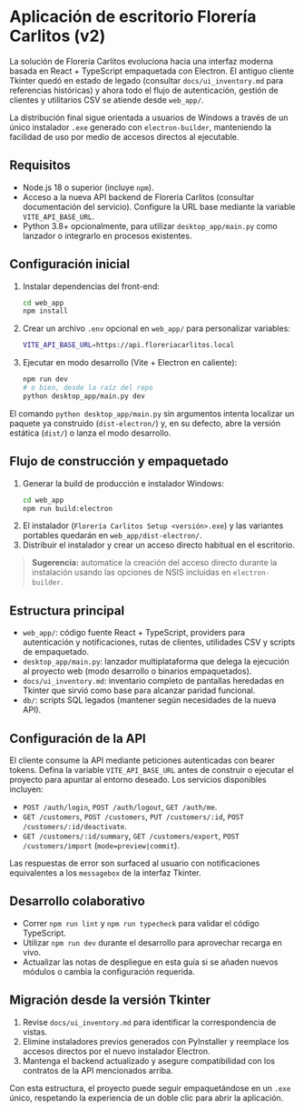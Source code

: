 # Aplicación de escritorio Florería Carlitos (v2)

La solución de Florería Carlitos evoluciona hacia una interfaz moderna basada en
React + TypeScript empaquetada con Electron. El antiguo cliente Tkinter quedó en
estado de legado (consultar `docs/ui_inventory.md` para referencias históricas) y
ahora todo el flujo de autenticación, gestión de clientes y utilitarios CSV se
atiende desde `web_app/`.

La distribución final sigue orientada a usuarios de Windows a través de un único
instalador `.exe` generado con `electron-builder`, manteniendo la facilidad de uso
por medio de accesos directos al ejecutable.

## Requisitos

- Node.js 18 o superior (incluye `npm`).
- Acceso a la nueva API backend de Florería Carlitos (consultar documentación del
  servicio). Configure la URL base mediante la variable `VITE_API_BASE_URL`.
- Python 3.8+ opcionalmente, para utilizar `desktop_app/main.py` como lanzador o
  integrarlo en procesos existentes.

## Configuración inicial

1. Instalar dependencias del front-end:
   ```bash
   cd web_app
   npm install
   ```
2. Crear un archivo `.env` opcional en `web_app/` para personalizar variables:
   ```bash
   VITE_API_BASE_URL=https://api.floreriacarlitos.local
   ```
3. Ejecutar en modo desarrollo (Vite + Electron en caliente):
   ```bash
   npm run dev
   # o bien, desde la raíz del repo
   python desktop_app/main.py dev
   ```

El comando `python desktop_app/main.py` sin argumentos intenta localizar un
paquete ya construido (`dist-electron/`) y, en su defecto, abre la versión
estática (`dist/`) o lanza el modo desarrollo.

## Flujo de construcción y empaquetado

1. Generar la build de producción e instalador Windows:
   ```bash
   cd web_app
   npm run build:electron
   ```
2. El instalador (`Florería Carlitos Setup <versión>.exe`) y las variantes
   portables quedarán en `web_app/dist-electron/`.
3. Distribuir el instalador y crear un acceso directo habitual en el escritorio.

> **Sugerencia:** automatice la creación del acceso directo durante la instalación
> usando las opciones de NSIS incluidas en `electron-builder`.

## Estructura principal

- `web_app/`: código fuente React + TypeScript, providers para autenticación y
  notificaciones, rutas de clientes, utilidades CSV y scripts de empaquetado.
- `desktop_app/main.py`: lanzador multiplataforma que delega la ejecución al
  proyecto web (modo desarrollo o binarios empaquetados).
- `docs/ui_inventory.md`: inventario completo de pantallas heredadas en Tkinter
  que sirvió como base para alcanzar paridad funcional.
- `db/`: scripts SQL legados (mantener según necesidades de la nueva API).

## Configuración de la API

El cliente consume la API mediante peticiones autenticadas con bearer tokens.
Defina la variable `VITE_API_BASE_URL` antes de construir o ejecutar el proyecto
para apuntar al entorno deseado. Los servicios disponibles incluyen:

- `POST /auth/login`, `POST /auth/logout`, `GET /auth/me`.
- `GET /customers`, `POST /customers`, `PUT /customers/:id`,
  `POST /customers/:id/deactivate`.
- `GET /customers/:id/summary`, `GET /customers/export`,
  `POST /customers/import` (`mode=preview|commit`).

Las respuestas de error son surfaced al usuario con notificaciones equivalentes a
los `messagebox` de la interfaz Tkinter.

## Desarrollo colaborativo

- Correr `npm run lint` y `npm run typecheck` para validar el código TypeScript.
- Utilizar `npm run dev` durante el desarrollo para aprovechar recarga en vivo.
- Actualizar las notas de despliegue en esta guía si se añaden nuevos módulos o
  cambia la configuración requerida.

## Migración desde la versión Tkinter

1. Revise `docs/ui_inventory.md` para identificar la correspondencia de vistas.
2. Elimine instaladores previos generados con PyInstaller y reemplace los accesos
   directos por el nuevo instalador Electron.
3. Mantenga el backend actualizado y asegure compatibilidad con los contratos
   de la API mencionados arriba.

Con esta estructura, el proyecto puede seguir empaquetándose en un `.exe`
único, respetando la experiencia de un doble clic para abrir la aplicación.
